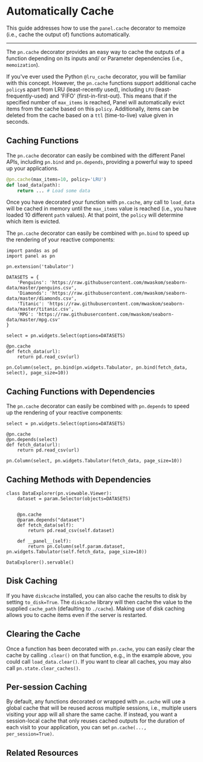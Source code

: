 # Automatically Cache

This guide addresses how to use the `panel.cache` decorator to memoize (i.e., cache the output of) functions automatically.

---

The `pn.cache` decorator provides an easy way to cache the outputs of a function depending on its inputs and/ or Parameter dependencies (i.e., `memoization`).

If you've ever used the Python `@lru_cache` decorator, you will be familiar with this concept. However, the `pn.cache` functions support additional cache `policy`s apart from LRU (least-recently used), including `LFU` (least-frequently-used) and 'FIFO' (first-in-first-out). This means that if the specified number of `max_items` is reached, Panel will automatically evict items from the cache based on this `policy`. Additionally, items can be deleted from the cache based on a `ttl` (time-to-live) value given in seconds.

## Caching Functions

The `pn.cache` decorator can easily be combined with the different Panel APIs, including `pn.bind` and `pn.depends`, providing a powerful way to speed up your applications.

```python
@pn.cache(max_items=10, policy='LRU')
def load_data(path):
    return ... # Load some data
```

Once you have decorated your function with `pn.cache`, any call to `load_data` will be cached in memory until the `max_items` value is reached (i.e., you have loaded 10 different `path` values). At that point, the `policy` will determine which item is evicted.

The `pn.cache` decorator can easily be combined with `pn.bind` to speed up the rendering of your reactive components:

```{pyodide}
import pandas as pd
import panel as pn

pn.extension('tabulator')

DATASETS = {
    'Penguins': 'https://raw.githubusercontent.com/mwaskom/seaborn-data/master/penguins.csv',
    'Diamonds': 'https://raw.githubusercontent.com/mwaskom/seaborn-data/master/diamonds.csv',
    'Titanic': 'https://raw.githubusercontent.com/mwaskom/seaborn-data/master/titanic.csv',
    'MPG': 'https://raw.githubusercontent.com/mwaskom/seaborn-data/master/mpg.csv'
}

select = pn.widgets.Select(options=DATASETS)

@pn.cache
def fetch_data(url):
    return pd.read_csv(url)

pn.Column(select, pn.bind(pn.widgets.Tabulator, pn.bind(fetch_data, select), page_size=10))
```

## Caching Functions with Dependencies

The `pn.cache` decorator can easily be combined with `pn.depends` to speed up the rendering of your reactive components:

```{pyodide}
select = pn.widgets.Select(options=DATASETS)

@pn.cache
@pn.depends(select)
def fetch_data(url):
    return pd.read_csv(url)

pn.Column(select, pn.widgets.Tabulator(fetch_data, page_size=10))
```

## Caching Methods with Dependencies

```{pyodide}
class DataExplorer(pn.viewable.Viewer):
    dataset = param.Selector(objects=DATASETS)


    @pn.cache
    @param.depends("dataset")
    def fetch_data(self):
        return pd.read_csv(self.dataset)

    def __panel__(self):
        return pn.Column(self.param.dataset, pn.widgets.Tabulator(self.fetch_data, page_size=10))

DataExplorer().servable()
```

## Disk Caching

If you have `diskcache` installed, you can also cache the results to disk by setting `to_disk=True`. The `diskcache` library will then cache the value to the supplied `cache_path` (defaulting to `./cache`). Making use of disk caching allows you to cache items even if the server is restarted.

## Clearing the Cache

Once a function has been decorated with `pn.cache`, you can easily clear the cache by calling `.clear()` on that function, e.g., in the example above, you could call `load_data.clear()`. If you want to clear all caches, you may also call `pn.state.clear_caches()`.

## Per-session Caching

By default, any functions decorated or wrapped with `pn.cache` will use a global cache that will be reused across multiple sessions, i.e., multiple users visiting your app will all share the same cache. If instead, you want a session-local cache that only reuses cached outputs for the duration of each visit to your application, you can set `pn.cache(..., per_session=True)`.

## Related Resources
